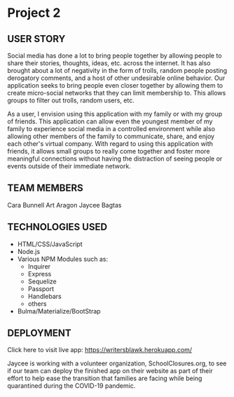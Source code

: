 
# Project 2

## USER STORY
Social media has done a lot to bring people together by allowing people to share their stories, thoughts, ideas, etc. across the internet. It has also brought about a lot of negativity in the form of trolls, random people posting derogatory comments, and a host of other undesirable online behavior. Our application seeks to bring people even closer together by allowing them to create micro-social networks that they can limit membership to. This allows groups to filter out trolls, random users, etc. 

As a user, I envision using this application with my family or with my group of friends. This application can allow even the youngest member of my family to experience social media in a controlled environment while also allowing other members of the family to communicate, share, and enjoy each other's virtual company. With regard to using this application with friends, it allows small groups to really come together and foster more meaningful connections without having the distraction of seeing people or events outside of their immediate network.

## TEAM MEMBERS
Cara Bunnell
Art Aragon
Jaycee Bagtas

## TECHNOLOGIES USED
* HTML/CSS/JavaScript
* Node.js
* Various NPM Modules such as:
    * Inquirer
    * Express
    * Sequelize
    * Passport
    * Handlebars
    * others
* Bulma/Materialize/BootStrap

## DEPLOYMENT
Click here to visit live app: https://writersblawk.herokuapp.com/ 

Jaycee is working with a volunteer organization, SchoolClosures.org, to see if our team can deploy the finished app on their website as part of their effort to help ease the transition that families are facing while being quarantined during the COVID-19 pandemic.
